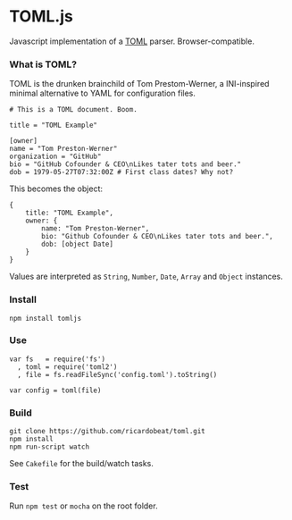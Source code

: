 TOML.js
=======

Javascript implementation of a [TOML](https://github.com/mojombo/toml) parser. Browser-compatible.

### What is TOML?

TOML is the drunken brainchild of Tom Prestom-Werner, a INI-inspired minimal alternative to YAML for configuration files.

    # This is a TOML document. Boom.

    title = "TOML Example"

    [owner]
    name = "Tom Preston-Werner"
    organization = "GitHub"
    bio = "GitHub Cofounder & CEO\nLikes tater tots and beer."
    dob = 1979-05-27T07:32:00Z # First class dates? Why not?

This becomes the object:

    {
        title: "TOML Example",
        owner: {
            name: "Tom Preston-Werner",
            bio: "Github Cofounder & CEO\nLikes tater tots and beer.",
            dob: [object Date]
        }
    }

Values are interpreted as `String`, `Number`, `Date`, `Array` and `Object` instances.

### Install

    npm install tomljs

### Use

    var fs   = require('fs')
      , toml = require('toml2')
      , file = fs.readFileSync('config.toml').toString()

    var config = toml(file)

### Build

    git clone https://github.com/ricardobeat/toml.git
    npm install
    npm run-script watch

See `Cakefile` for the build/watch tasks.

### Test

Run `npm test` or `mocha` on the root folder.
